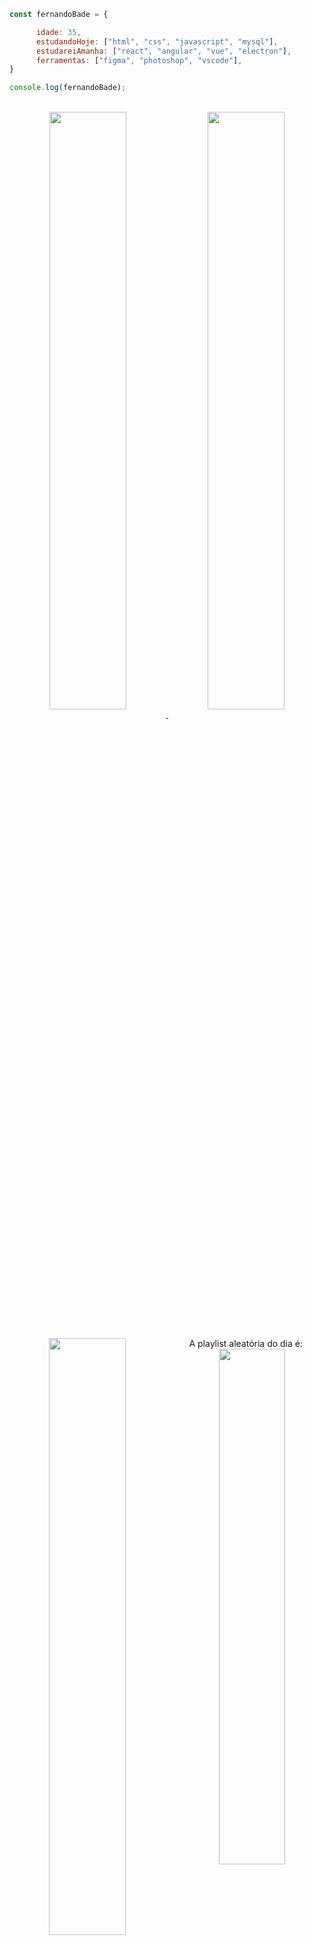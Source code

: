  
```javascript
const fernandoBade = {

      idade: 35,
      estudandoHoje: ["html", "css", "javascript", "mysql"],
      estudareiAmanha: ["react", "angular", "vue", "electron"],
      ferramentas: ["figma", "photoshop", "vscode"],
}

console.log(fernandoBade);
```

<br>
<div align="center" width="100%">

<a href="https://github.com/FernandoBade/">
  <img align="center" src="https://github-readme-stats.vercel.app/api?username=FernandoBade&show_icons=true&count_private=true&theme=buefy" width=49.5%/>
</a>
    
<a href="https://github.com/FernandoBade">
  <img align="center" src="http://github-readme-streak-stats.herokuapp.com?user=FernandoBade&theme=buefy&date_format=j%2Fn%5B%2FY%5D" width=49.5% />
</a>
</div>

<br>

<div align="center" width="100%">

<img align="left" src="https://github-readme-stats.vercel.app/api/pin/?username=FernandoBade&repo=certified-tech-developer&theme=buefy" width=49.5%/>
 
 <p align="center">A playlist aleatória do dia é:
       
  <img align="right" src="https://spotify-github-profile.vercel.app/api/view?uid=12160833189&cover_image=true&theme=natemoo-re&bar_color=000000&bar_color_cover=true" width=46%/>
 
</div>  
